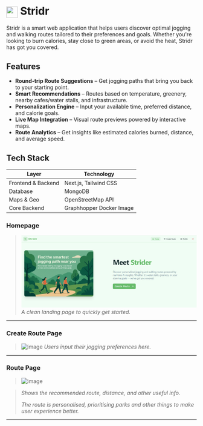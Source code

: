 # <img src="https://github.com/user-attachments/assets/5bae87d9-1e01-4138-84cc-91447315080d" width="30" height="30" style="vertical-align: middle;" />  Stridr

Stridr is a smart web application that helps users discover optimal jogging and walking routes tailored to their preferences and goals. Whether you're looking to burn calories, stay close to green areas, or avoid the heat, Stridr has got you covered.

## Features

- **Round-trip Route Suggestions** – Get jogging paths that bring you back to your starting point.
- **Smart Recommendations** – Routes based on temperature, greenery, nearby cafes/water stalls, and infrastructure.
- **Personalization Engine** – Input your available time, preferred distance, and calorie goals.
- **Live Map Integration** – Visual route previews powered by interactive maps.
- **Route Analytics** – Get insights like estimated calories burned, distance, and average speed.

## Tech Stack

| Layer        | Technology              |
| ------------ | ------------------------|
| Frontend & Backend     | Next.js, Tailwind CSS   |
| Database     | MongoDB                 |
| Maps & Geo   | OpenStreetMap API  |
|Core Backend|Graphhopper Docker Image|

### Homepage

> ![Homepage Screenshot](./screenshots/homepage.png) 
> _A clean landing page to quickly get started._

---

### Create Route Page

> ![image](https://github.com/user-attachments/assets/e136964c-ca03-45fa-a072-e2a77cb32802)
> _Users input their jogging preferences here._

---

### Route Page

> <img width="1438" alt="image" src="https://github.com/user-attachments/assets/02ee82a0-2a44-45e8-ae0f-373b48ffd701" />
  
> _Shows the recommended route, distance, and other useful info._
>
> _The route is personalised, prioritising parks and other things to make user experience better._

---
